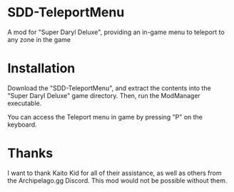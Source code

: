 # SDD-TeleportMenu
A mod for "Super Daryl Deluxe", providing an in-game menu to teleport to any zone in the game


# Installation
Download the "SDD-TeleportMenu", and extract the contents into the "Super Daryl Deluxe" game directory.
Then, run the ModManager executable.

You can access the Teleport menu in game by pressing "P" on the keyboard.

# Thanks
I want to thank Kaito Kid for all of their assistance, as well as others from the Archipelago.gg Discord. This mod would not be possible without them.
